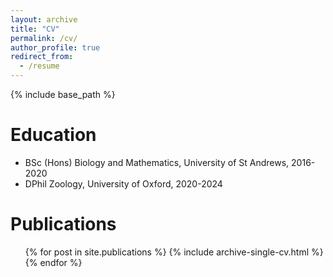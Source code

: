 ```yaml
---
layout: archive
title: "CV"
permalink: /cv/
author_profile: true
redirect_from:
  - /resume
---
```


{% include base_path %}

Education
======
* BSc (Hons) Biology and Mathematics, University of St Andrews, 2016-2020
* DPhil Zoology, University of Oxford, 2020-2024

Publications
======
  <ul>{% for post in site.publications %}
    {% include archive-single-cv.html %}
  {% endfor %}</ul>

<!-- Awards & Funding
======
*  -->


